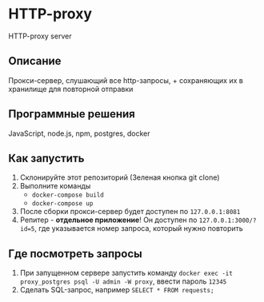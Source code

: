# HTTP-proxy
HTTP-proxy server

## Описание
Прокси-сервер, слушающий все http-запросы, + сохраняющих их в хранилище для повторной отправки

## Программные решения
JavaScript, node.js, npm, postgres, docker

## Как запустить
1. Склонируйте этот репозиторий (Зеленая кнопка git clone)
1. Выполните команды
    - ```docker-compose build```
    - ```docker-compose up```
1. После сборки прокси-сервер будет доступен по `127.0.0.1:8081`
1. Репитер - **отдельное приложение**! Он доступен по `127.0.0.1:3000/?id=5`, где указывается номер запроса, который нужно повторить

## Где посмотреть запросы
1. При запущенном сервере запустить команду `docker exec -it proxy_postgres psql -U admin -W proxy`, ввести пароль `12345`
1. Сделать SQL-запрос, например `SELECT * FROM requests;`
